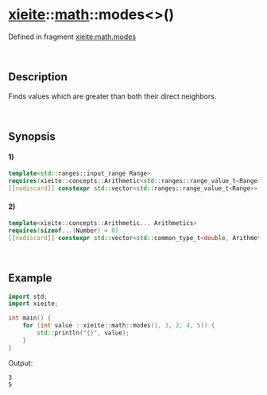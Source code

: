 # [xieite](../../xieite.md)\:\:[math](../../math.md)\:\:modes\<\>\(\)
Defined in fragment [xieite:math.modes](../../../src/math/modes.cpp)

&nbsp;

## Description
Finds values which are greater than both their direct neighbors.

&nbsp;

## Synopsis
#### 1)
```cpp
template<std::ranges::input_range Range>
requires(xieite::concepts::Arithmetic<std::ranges::range_value_t<Range>>)
[[nodiscard]] constexpr std::vector<std::ranges::range_value_t<Range>> modes(Range&& range) noexcept;
```
#### 2)
```cpp
template<xieite::concepts::Arithmetic... Arithmetics>
requires(sizeof...(Number) > 0)
[[nodiscard]] constexpr std::vector<std::common_type_t<double, Arithmetics...>> modes(Arithmetics... values) noexcept;
```

&nbsp;

## Example
```cpp
import std;
import xieite;

int main() {
    for (int value : xieite::math::modes(1, 3, 2, 4, 5)) {
        std::println("{}", value);
    }
}
```
Output:
```
3
5
```
